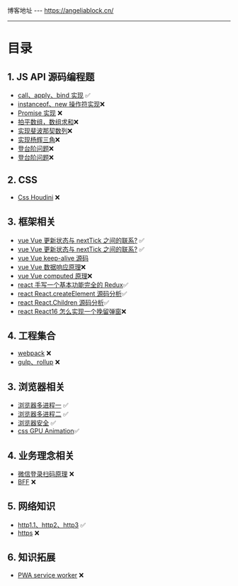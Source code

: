 博客地址 --- https://angeliablock.cn/

---

# 目录

## 1. JS API 源码编程题

- [call、apply、bind 实现](https://angeliablock.cn/post/handwritting-bind/) ✅
- [instanceof、new 操作符实现]()❌
- [Promise 实现]() ❌
- [拍平数组，数组求和]()❌
- [实现斐波那契数列]()❌
- [实现杨辉三角]()❌
- [登台阶问题]()❌
- [登台阶问题]()❌

## 2. CSS

- [Css Houdini]() ❌

## 3. 框架相关

- [vue Vue 更新状态与 nextTick 之间的联系?](https://angeliablock.cn/post/vueStatusAndNextTick/) ✅
- [vue Vue 更新状态与 nextTick 之间的联系?](https://angeliablock.cn/post/vueUse/) ✅
- [vue Vue keep-alive 源码](https://angeliablock.cn/post/vueofkeepalive/)
- [vue Vue 数据响应原理]()❌
- [vue Vue computed 原理]()❌
- [react 手写一个基本功能完全的 Redux](https://angeliablock.cn/post/understand-redux/)✅
- [react React.createElement 源码分析](https://angeliablock.cn/post/understand-reactCreateElement/)✅
- [react React.Children 源码分析](https://angeliablock.cn/post/understand-reactChildred/)✅
- [react React16 怎么实现一个挽留弹窗]()❌

## 4. 工程集合

- [webpack]() ❌
- [gulp、rollup]() ❌

## 3. 浏览器相关

- [浏览器多进程一](https://angeliablock.cn/post/browserStructure/) ✅
- [浏览器多进程二](https://angeliablock.cn/post/browserMutiProcess/) ✅
- [浏览器安全](https://angeliablock.cn/post/browserSecurity/) ✅
- [css GPU Animation](https://angeliablock.cn/post/cssGPUAnimation/)✅

## 4. 业务理念相关

- [微信登录扫码原理]() ❌
- [BFF]() ❌

## 5. 网络知识

- [http1.1、http2、http3](https://angeliablock.cn/post/httpSummarized/) ✅
- [https]() ❌

## 6. 知识拓展

- [PWA service worker]() ❌
